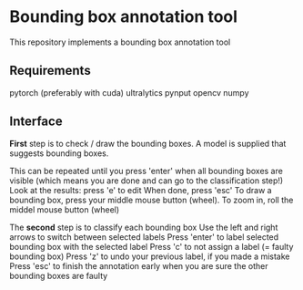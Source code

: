 # Bounding box annotation tool
This repository implements a bounding box annotation tool

## Requirements
pytorch (preferably with cuda)
ultralytics
pynput
opencv
numpy

## Interface
**First** step is to check / draw the bounding boxes. 
A model is supplied that suggests bounding boxes.

This can be repeated until you press 'enter' when all bounding boxes are visible (which means you are done and can go to the classification step!)
Look at the results: press 'e' to edit
When done, press 'esc'
To draw a bounding box, press your middle mouse button (wheel). To zoom in, roll the middel mouse button (wheel)


The **second** step is to classify each bounding box
Use the left and right arrows to switch between selected labels
Press 'enter' to label selected bounding box with the selected label
Press 'c' to not assign a label (= faulty bounding box)
Press 'z' to undo your previous label, if you made a mistake
Press 'esc' to finish the annotation early when you are sure the other bounding boxes are faulty